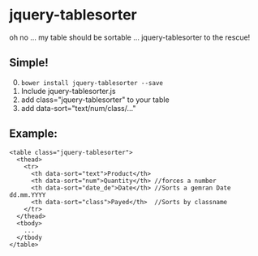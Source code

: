 # jquery-tablesorter

oh no ... my table should be sortable ... jquery-tablesorter to the rescue!

## Simple!

0. `bower install jquery-tablesorter --save`
1. Include jquery-tablesorter.js
2. add class="jquery-tablesorter" to your table
3. add data-sort="text/num/class/..."

## Example:

    <table class="jquery-tablesorter">
      <thead>
        <tr>
          <th data-sort="text">Product</th> 
          <th data-sort="num">Quantity</th> //forces a number 
          <th data-sort="date_de">Date</th> //Sorts a gemran Date dd.mm.YYYY
          <th data-sort="class">Payed</th>  //Sorts by classname
        </tr>
      </thead>
      <tbody>
        ...
      </tbody
    </table>
    
 

